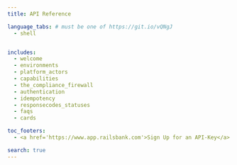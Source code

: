 ```yaml
---
title: API Reference

language_tabs: # must be one of https://git.io/vQNgJ
  - shell


includes:
  - welcome
  - environments
  - platform_actors
  - capabilities
  - the_compliance_firewall
  - authentication
  - idempotency
  - responsecodes_statuses
  - faqs
  - cards

toc_footers:
  - <a href='https://www.app.railsbank.com'>Sign Up for an API-Key</a>

search: true
---
```

